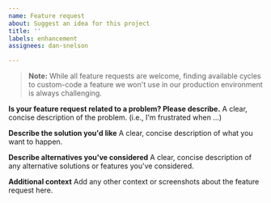 ```yaml
---
name: Feature request
about: Suggest an idea for this project
title: ''
labels: enhancement
assignees: dan-snelson

---
```


> **Note:** While all feature requests are welcome, finding available cycles to custom-code a feature we won't use in our production environment is always challenging.

**Is your feature request related to a problem? Please describe.**
A clear, concise description of the problem. (i.e., I'm frustrated when ...)

**Describe the solution you'd like**
A clear, concise description of what you want to happen.

**Describe alternatives you've considered**
A clear, concise description of any alternative solutions or features you've considered.

**Additional context**
Add any other context or screenshots about the feature request here.

